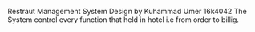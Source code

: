 Restraut Management System
Design by Kuhammad Umer 16k4042
The System control every function that held in hotel i.e from order to billig.


